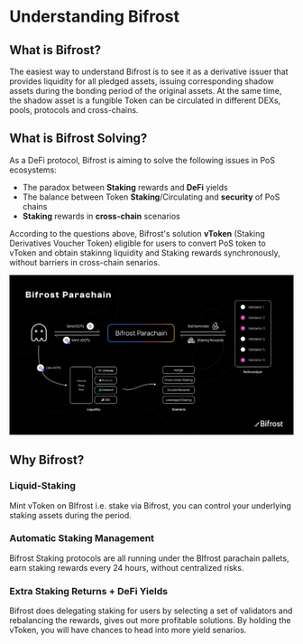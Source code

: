 # Understanding Bifrost

## What is Bifrost?

The easiest way to understand Bifrost is to see it as a derivative issuer that provides liquidity for all pledged assets, issuing corresponding shadow assets during the bonding period of the original assets. At the same time, the shadow asset is a fungible Token can be circulated in different DEXs, pools, protocols and cross-chains.&#x20;

## What is Bifrost Solving?

As a DeFi protocol, Bifrost is aiming to solve the following issues in PoS ecosystems:

* The paradox between **Staking** rewards and **DeFi** yields
* The balance between Token **Staking**/Circulating and **security** of PoS chains
* **Staking** rewards in **cross-chain** scenarios

According to the questions above, Bifrost's solution **vToken** (Staking Derivatives Voucher Token) eligible for users to convert PoS token to vToken and obtain stakinng liquidity and Staking rewards  synchronously, without barriers in cross-chain senarios.

![Liquid Staking Workflow](<../../.gitbook/assets/image (24).png>)

## Why Bifrost?

### Liquid-Staking

Mint vToken on BIfrost i.e. stake via Bifrost, you can control your underlying staking assets during the period.

### Automatic Staking Management&#x20;

Bifrost Staking protocols are all running under the BIfrost parachain pallets, earn staking rewards every 24 hours, without centralized risks.

### Extra Staking Returns + DeFi Yields

Bifrost does delegating staking for users by selecting a set of validators and rebalancing the rewards, gives out more profitable solutions. By holding the vToken, you will have chances to head into more yield senarios.
